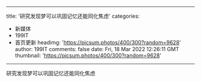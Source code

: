 
---
title: '研究发现梦可以巩固记忆还能同化焦虑'
categories: 
 - 新媒体
 - 199IT
 - 首页更新
headimg: 'https://picsum.photos/400/300?random=9628'
author: 199IT
comments: false
date: Fri, 18 Mar 2022 12:26:11 GMT
thumbnail: 'https://picsum.photos/400/300?random=9628'
---

<div>   
研究发现梦可以巩固记忆还能同化焦虑  
</div>
            